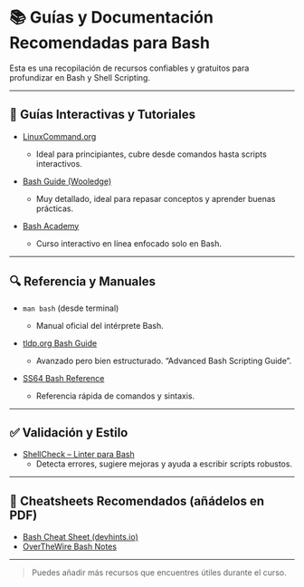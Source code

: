 # 📚 Guías y Documentación Recomendadas para Bash

Esta es una recopilación de recursos confiables y gratuitos para profundizar en Bash y Shell Scripting.

---

## 🧠 Guías Interactivas y Tutoriales

- [LinuxCommand.org](http://linuxcommand.org/)
  - Ideal para principiantes, cubre desde comandos hasta scripts interactivos.

- [Bash Guide (Wooledge)](https://mywiki.wooledge.org/BashGuide)
  - Muy detallado, ideal para repasar conceptos y aprender buenas prácticas.

- [Bash Academy](http://guide.bash.academy/)
  - Curso interactivo en línea enfocado solo en Bash.

---

## 🔍 Referencia y Manuales

- `man bash` (desde terminal)
  - Manual oficial del intérprete Bash.

- [tldp.org Bash Guide](https://tldp.org/LDP/abs/html/)
  - Avanzado pero bien estructurado. “Advanced Bash Scripting Guide”.

- [SS64 Bash Reference](https://ss64.com/bash/)
  - Referencia rápida de comandos y sintaxis.

---

## ✅ Validación y Estilo

- [ShellCheck – Linter para Bash](https://www.shellcheck.net/)
  - Detecta errores, sugiere mejoras y ayuda a escribir scripts robustos.

---

## 🧾 Cheatsheets Recomendados (añádelos en PDF)

- [Bash Cheat Sheet (devhints.io)](https://devhints.io/bash)
- [OverTheWire Bash Notes](https://overthewire.org/wargames/bandit/bandit0.html)

---

> Puedes añadir más recursos que encuentres útiles durante el curso.

